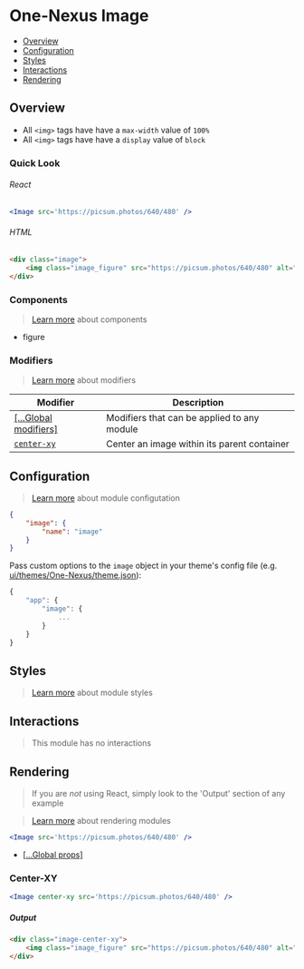 # One-Nexus Image

* [Overview](#overview)
* [Configuration](#configuration)
* [Styles](#styles)
* [Interactions](#interactions)
* [Rendering](#rendering)

## Overview

* All `<img>` tags have have a `max-width` value of `100%`
* All `<img>` tags have have a `display` value of `block`

### Quick Look

###### React

```jsx
<Image src='https://picsum.photos/640/480' />
```

###### HTML

```html
<div class="image">   
    <img class="image_figure" src="https://picsum.photos/640/480" alt="" />
</div>
```

### Components

> [Learn more](https://github.com/esr360/One-Nexus/wiki/Components) about components

* figure

### Modifiers

> [Learn more](https://github.com/esr360/One-Nexus/wiki/Modifiers) about modifiers

<table class="table">
    <thead>
        <tr>
            <th>Modifier</th>
            <th>Description</th>
        </tr>
    </thead>
    <tbody>
        <tr>
            <td><a href="https://github.com/esr360/One-Nexus/wiki/Global-Modifiers">[...Global modifiers]</a></td>
            <td>Modifiers that can be applied to any module</td>
        </tr>
        <tr>
            <td><a href="#center-xy"><code>center-xy</code></a></td>
            <td>Center an image within its parent container</td>
        </tr>
    </tbody>
</table>

## Configuration

> [Learn more](https://github.com/esr360/One-Nexus/wiki/Module-Configuration) about module configutation

```json
{
    "image": {
        "name": "image"
    }
}
```

Pass custom options to the `image` object in your theme's config file (e.g. [ui/themes/One-Nexus/theme.json](../../../themes/One-Nexus/theme.json)):

```js
{
    "app": {
        "image": {
            ...
        }
    }
}
```

## Styles

> [Learn more](https://github.com/esr360/One-Nexus/wiki/Styling-a-module) about module styles

## Interactions

> This module has no interactions

## Rendering

> If you are *not* using React, simply look to the 'Output' section of any example

> [Learn more](https://github.com/esr360/One-Nexus/wiki/Rendering-a-module) about rendering modules

```jsx
<Image src='https://picsum.photos/640/480' />
```

* [[...Global props]](https://github.com/esr360/One-Nexus/wiki/Rendering-a-module#global-props)

### Center-XY

```jsx
<Image center-xy src='https://picsum.photos/640/480' />
```

##### Output

```html
<div class="image-center-xy">   
    <img class="image_figure" src="https://picsum.photos/640/480" alt="" />
</div>
```